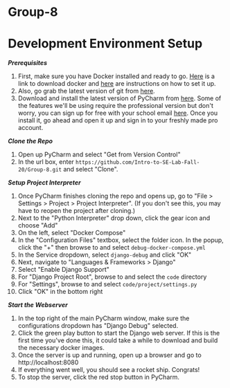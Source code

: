 # Group-8

# Development Environment Setup
***Prerequisites***
1. First, make sure you have Docker installed and ready to go. [Here][1] is a link to download docker and [here][2] are instructions on how to set it up.
2. Also, go grab the latest version of git from [here][3].
3. Download and install the latest version of PyCharm from [here][4]. Some of the features we'll be using require the professional version but don't worry, you can sign up for free with your school email [here][5]. Once you install it, go ahead and open it up and sign in to your freshly made pro account.

[1]: https://download.docker.com/win/stable/Docker%20Desktop%20Installer.exe
[2]: https://docs.docker.com/docker-for-windows/install-windows-home/
[3]: https://git-scm.com/download/win
[4]: https://www.jetbrains.com/pycharm/download/download-thanks.html?platform=win
[5]: https://www.jetbrains.com/shop/eform/students

***Clone the Repo***
1. Open up PyCharm and select "Get from Version Control"
2. In the url box, enter `https://github.com/Intro-to-SE-Lab-Fall-20/Group-8.git` and select "Clone".

***Setup Project Interpreter***
1. Once PyCharm finishes cloning the repo and opens up, go to "File > Settings > Project > Project Interpreter". (If you don't see this, you may have to reopen the project after cloning.)
2. Next to the "Python Interpreter" drop down, click the gear icon and choose "Add"
3. On the left, select "Docker Compose"
4. In the "Configuration Files" textbox, select the folder icon. In the popup, click the "+" then browse to and select `debug-docker-compose.yml`
5. In the Service dropdown, select `django-debug` and click "OK"
6. Next, navigate to "Languages & Frameworks > Django"
7. Select "Enable Django Support"
8. For "Django Project Root", browse to and select the `code` directory
9. For "Settings", browse to and select `code/project/settings.py`
10. Click "OK" in the bottom right

***Start the Webserver***
1. In the top right of the main PyCharm window, make sure the configurations dropdown has "Django Debug" selected.
2. Click the green play button to start the Django web server. If this is the first time you've done this, it could take a while to download and build the necessary docker images.
3. Once the server is up and running, open up a browser and go to http://localhost:8080
4. If everything went well, you should see a rocket ship. Congrats!
5. To stop the server, click the red stop button in PyCharm.
